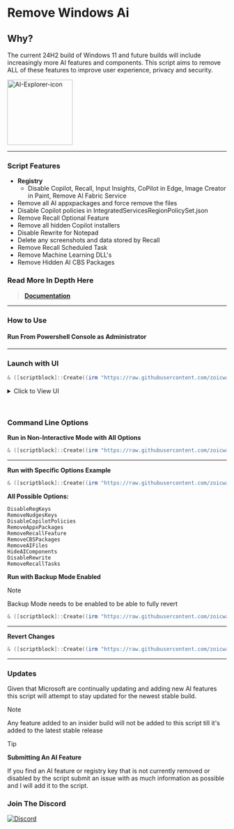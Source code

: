 # Remove Windows Ai
## Why?
The current 24H2 build of Windows 11 and future builds will include increasingly more AI features and components. This script aims to remove ALL of these features to improve user experience, privacy and security. 

<img width="150" alt="AI-Explorer-icon" src="https://github.com/zoicware/RemoveWindowsAI/assets/118035521/33efb033-c935-416c-977d-777bb69a3737">


----------------------



### Script Features
 - **Registry** 
   - Disable Copilot, Recall, Input Insights, CoPilot in Edge, Image Creator in Paint, Remove AI Fabric Service
 - Remove all AI appxpackages and force remove the files
 - Disable Copilot policies in IntegratedServicesRegionPolicySet.json
 - Remove Recall Optional Feature
 - Remove all hidden Copilot installers
 - Disable Rewrite for Notepad
 - Delete any screenshots and data stored by Recall
 - Remove Recall Scheduled Task
 - Remove Machine Learning DLL's
 - Remove Hidden AI CBS Packages
  
### Read More In Depth Here
> **[Documentation](https://github.com/zoicware/RemoveWindowsAI/blob/main/Documentation.md)**

---


 ### How to Use
 
 #### Run From Powershell Console as Administrator
 ---

 ### Launch with UI
 ```PowerShell
 & ([scriptblock]::Create((irm "https://raw.githubusercontent.com/zoicware/RemoveWindowsAI/main/RemoveWindowsAi.ps1")))
 ```

 <details>  
  <summary>Click to View UI</summary>
  <img width="586" height="693" alt="Capture2" src="https://github.com/user-attachments/assets/92499461-f0d3-40f3-94f6-6d7a0d49fc10" />
</details>  

&nbsp;

### Command Line Options

**Run in Non-Interactive Mode with All Options**
 ```PowerShell
 & ([scriptblock]::Create((irm "https://raw.githubusercontent.com/zoicware/RemoveWindowsAI/main/RemoveWindowsAi.ps1"))) -nonInteractive -AllOptions
 ```

--- 

**Run with Specific Options Example**
 ```PowerShell
 & ([scriptblock]::Create((irm "https://raw.githubusercontent.com/zoicware/RemoveWindowsAI/main/RemoveWindowsAi.ps1"))) -nonInteractive -Options DisableRegKeys,RemoveNudgesKeys,RemoveAppxPackages
 ```

**All Possible Options:**
```
DisableRegKeys          
RemoveNudgesKeys     
DisableCopilotPolicies       
RemoveAppxPackages        
RemoveRecallFeature 
RemoveCBSPackages         
RemoveAIFiles               
HideAIComponents            
DisableRewrite      
RemoveRecallTasks
```


**Run with Backup Mode Enabled**

> [!NOTE]
> Backup Mode needs to be enabled to be able to fully revert
> 
 ```PowerShell
 & ([scriptblock]::Create((irm "https://raw.githubusercontent.com/zoicware/RemoveWindowsAI/main/RemoveWindowsAi.ps1"))) -nonInteractive -backupMode -AllOptions
 ```

---

**Revert Changes**

 ```PowerShell
 & ([scriptblock]::Create((irm "https://raw.githubusercontent.com/zoicware/RemoveWindowsAI/main/RemoveWindowsAi.ps1"))) -nonInteractive -revertMode -AllOptions
 ```

---

### Updates

Given that Microsoft are continually updating and adding new AI features this script will attempt to stay updated for the newest stable build.

 > [!NOTE]  
> Any feature added to an insider build will not be added to this script till it's added to the latest stable release

 
> [!TIP]
> **Submitting An AI Feature**
>
> If you find an AI feature or registry key that is not currently removed or disabled by the script submit an issue with as much information as possible and I will add it to the script.


### Join The Discord

[![Discord](https://discordapp.com/api/guilds/1173717737017716777/widget.png?style=banner1)](https://discord.gg/VsC7XS5vgA)




